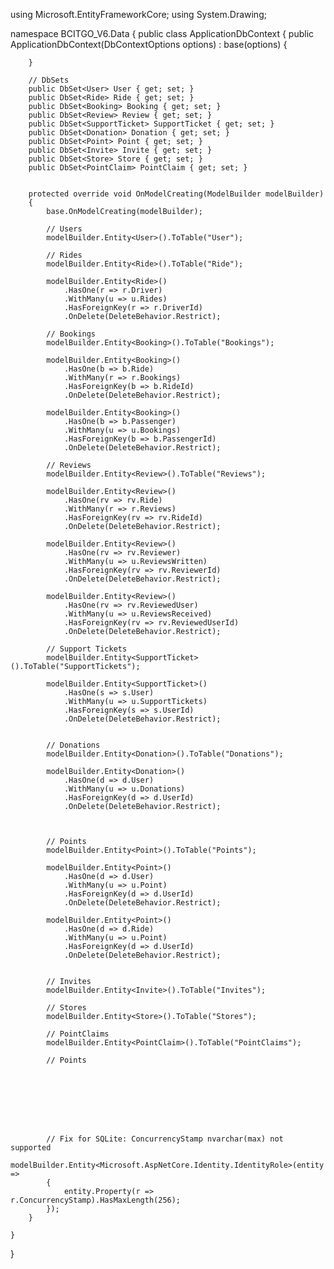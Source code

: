 using Microsoft.EntityFrameworkCore;
using System.Drawing;

namespace BCITGO_V6.Data
{
    public class ApplicationDbContext
    {
        public ApplicationDbContext(DbContextOptions<ApplicationDbContext> options) : base(options)
        {

        }

        // DbSets
        public DbSet<User> User { get; set; }
        public DbSet<Ride> Ride { get; set; }
        public DbSet<Booking> Booking { get; set; }
        public DbSet<Review> Review { get; set; }
        public DbSet<SupportTicket> SupportTicket { get; set; }
        public DbSet<Donation> Donation { get; set; }
        public DbSet<Point> Point { get; set; }
        public DbSet<Invite> Invite { get; set; }
        public DbSet<Store> Store { get; set; }
        public DbSet<PointClaim> PointClaim { get; set; }


        protected override void OnModelCreating(ModelBuilder modelBuilder)
        {
            base.OnModelCreating(modelBuilder);

            // Users
            modelBuilder.Entity<User>().ToTable("User");

            // Rides
            modelBuilder.Entity<Ride>().ToTable("Ride");

            modelBuilder.Entity<Ride>()
                .HasOne(r => r.Driver)
                .WithMany(u => u.Rides)
                .HasForeignKey(r => r.DriverId)
                .OnDelete(DeleteBehavior.Restrict);

            // Bookings
            modelBuilder.Entity<Booking>().ToTable("Bookings");

            modelBuilder.Entity<Booking>()
                .HasOne(b => b.Ride)
                .WithMany(r => r.Bookings)
                .HasForeignKey(b => b.RideId)
                .OnDelete(DeleteBehavior.Restrict);

            modelBuilder.Entity<Booking>()
                .HasOne(b => b.Passenger)
                .WithMany(u => u.Bookings)
                .HasForeignKey(b => b.PassengerId)
                .OnDelete(DeleteBehavior.Restrict);

            // Reviews
            modelBuilder.Entity<Review>().ToTable("Reviews");

            modelBuilder.Entity<Review>()
                .HasOne(rv => rv.Ride)
                .WithMany(r => r.Reviews)
                .HasForeignKey(rv => rv.RideId)
                .OnDelete(DeleteBehavior.Restrict);

            modelBuilder.Entity<Review>()
                .HasOne(rv => rv.Reviewer)
                .WithMany(u => u.ReviewsWritten)
                .HasForeignKey(rv => rv.ReviewerId)
                .OnDelete(DeleteBehavior.Restrict);

            modelBuilder.Entity<Review>()
                .HasOne(rv => rv.ReviewedUser)
                .WithMany(u => u.ReviewsReceived)
                .HasForeignKey(rv => rv.ReviewedUserId)
                .OnDelete(DeleteBehavior.Restrict);

            // Support Tickets
            modelBuilder.Entity<SupportTicket>().ToTable("SupportTickets");

            modelBuilder.Entity<SupportTicket>()
                .HasOne(s => s.User)
                .WithMany(u => u.SupportTickets)
                .HasForeignKey(s => s.UserId)
                .OnDelete(DeleteBehavior.Restrict);


            // Donations
            modelBuilder.Entity<Donation>().ToTable("Donations");

            modelBuilder.Entity<Donation>()
                .HasOne(d => d.User)
                .WithMany(u => u.Donations)
                .HasForeignKey(d => d.UserId)
                .OnDelete(DeleteBehavior.Restrict);



            // Points
            modelBuilder.Entity<Point>().ToTable("Points");

            modelBuilder.Entity<Point>()
                .HasOne(d => d.User)
                .WithMany(u => u.Point)
                .HasForeignKey(d => d.UserId)
                .OnDelete(DeleteBehavior.Restrict);

            modelBuilder.Entity<Point>()
                .HasOne(d => d.Ride)
                .WithMany(u => u.Point)
                .HasForeignKey(d => d.UserId)
                .OnDelete(DeleteBehavior.Restrict);


            // Invites
            modelBuilder.Entity<Invite>().ToTable("Invites");

            // Stores
            modelBuilder.Entity<Store>().ToTable("Stores");

            // PointClaims
            modelBuilder.Entity<PointClaim>().ToTable("PointClaims");

            // Points








            // Fix for SQLite: ConcurrencyStamp nvarchar(max) not supported
            modelBuilder.Entity<Microsoft.AspNetCore.Identity.IdentityRole>(entity =>
            {
                entity.Property(r => r.ConcurrencyStamp).HasMaxLength(256);
            });
        }

    }
}